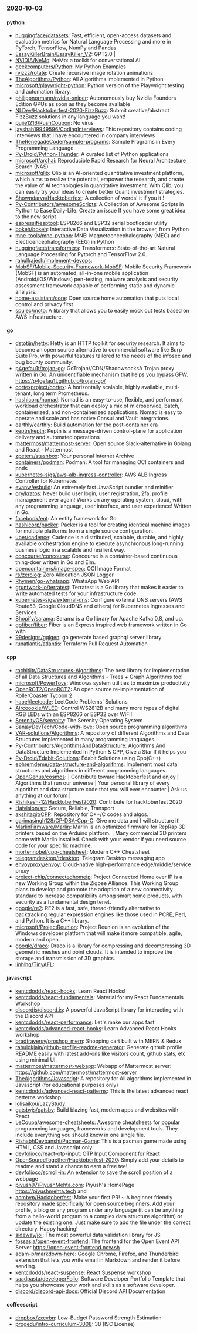 ### 2020-10-03

#### python
* [huggingface/datasets](https://github.com/huggingface/datasets):  Fast, efficient, open-access datasets and evaluation metrics for Natural Language Processing and more in PyTorch, TensorFlow, NumPy and Pandas
* [EssayKillerBrain/EssayKiller_V2](https://github.com/EssayKillerBrain/EssayKiller_V2): GPT2.0 | 
* [NVIDIA/NeMo](https://github.com/NVIDIA/NeMo): NeMo: a toolkit for conversational AI
* [geekcomputers/Python](https://github.com/geekcomputers/Python): My Python Examples
* [rvizzz/rotate](https://github.com/rvizzz/rotate): Create recursive image rotation animations
* [TheAlgorithms/Python](https://github.com/TheAlgorithms/Python): All Algorithms implemented in Python
* [microsoft/playwright-python](https://github.com/microsoft/playwright-python): Python version of the Playwright testing and automation library.
* [philippnormann/nvidia-sniper](https://github.com/philippnormann/nvidia-sniper):  Autonomously buy Nvidia Founders Edition GPUs as soon as they become available
* [NLDev/Hacktoberfest-2020-FizzBuzz](https://github.com/NLDev/Hacktoberfest-2020-FizzBuzz):  Submit creative/abstract FizzBuzz solutions in any language you want!
* [pujie1216/RushCoupon](https://github.com/pujie1216/RushCoupon): No virus
* [jayshah19949596/CodingInterviews](https://github.com/jayshah19949596/CodingInterviews): This repository contains coding interviews that I have encountered in company interviews
* [TheRenegadeCoder/sample-programs](https://github.com/TheRenegadeCoder/sample-programs): Sample Programs in Every Programming Language
* [Py-Droid/Python-Thunder](https://github.com/Py-Droid/Python-Thunder): A curated list of Python applications
* [microsoft/archai](https://github.com/microsoft/archai): Reproducible Rapid Research for Neural Architecture Search (NAS)
* [microsoft/qlib](https://github.com/microsoft/qlib): Qlib is an AI-oriented quantitative investment platform, which aims to realize the potential, empower the research, and create the value of AI technologies in quantitative investment. With Qlib, you can easily try your ideas to create better Quant investment strategies.
* [Showndarya/Hacktoberfest](https://github.com/Showndarya/Hacktoberfest): A collection of words!  it if you  it !
* [Py-Contributors/awesomeScripts](https://github.com/Py-Contributors/awesomeScripts): A Collection of Awesome Scripts in Python to Ease Daily-Life. Create an issue If you have some great idea to the new script
* [espressif/esptool](https://github.com/espressif/esptool): ESP8266 and ESP32 serial bootloader utility
* [bokeh/bokeh](https://github.com/bokeh/bokeh): Interactive Data Visualization in the browser, from Python
* [mne-tools/mne-python](https://github.com/mne-tools/mne-python): MNE: Magnetoencephalography (MEG) and Electroencephalography (EEG) in Python
* [huggingface/transformers](https://github.com/huggingface/transformers): Transformers: State-of-the-art Natural Language Processing for Pytorch and TensorFlow 2.0.
* [rahullrajesh/implement-devops](https://github.com/rahullrajesh/implement-devops): 
* [MobSF/Mobile-Security-Framework-MobSF](https://github.com/MobSF/Mobile-Security-Framework-MobSF): Mobile Security Framework (MobSF) is an automated, all-in-one mobile application (Android/iOS/Windows) pen-testing, malware analysis and security assessment framework capable of performing static and dynamic analysis.
* [home-assistant/core](https://github.com/home-assistant/core):  Open source home automation that puts local control and privacy first
* [spulec/moto](https://github.com/spulec/moto): A library that allows you to easily mock out tests based on AWS infrastructure.

#### go
* [dstotijn/hetty](https://github.com/dstotijn/hetty): Hetty is an HTTP toolkit for security research. It aims to become an open source alternative to commercial software like Burp Suite Pro, with powerful features tailored to the needs of the infosec and bug bounty community.
* [p4gefau1t/trojan-go](https://github.com/p4gefau1t/trojan-go): GoTrojan//CDN/ShadowsocksA Trojan proxy written in Go. An unidentifiable mechanism that helps you bypass GFW. https://p4gefau1t.github.io/trojan-go/
* [cortexproject/cortex](https://github.com/cortexproject/cortex): A horizontally scalable, highly available, multi-tenant, long term Prometheus.
* [hashicorp/nomad](https://github.com/hashicorp/nomad): Nomad is an easy-to-use, flexible, and performant workload orchestrator that can deploy a mix of microservice, batch, containerized, and non-containerized applications. Nomad is easy to operate and scale and has native Consul and Vault integrations.
* [earthly/earthly](https://github.com/earthly/earthly): Build automation for the post-container era
* [keptn/keptn](https://github.com/keptn/keptn): Keptn is a message-driven control-plane for application delivery and automated operations
* [mattermost/mattermost-server](https://github.com/mattermost/mattermost-server): Open source Slack-alternative in Golang and React - Mattermost
* [zpeters/stashbox](https://github.com/zpeters/stashbox): Your personal Internet Archive
* [containers/podman](https://github.com/containers/podman): Podman: A tool for managing OCI containers and pods
* [kubernetes-sigs/aws-alb-ingress-controller](https://github.com/kubernetes-sigs/aws-alb-ingress-controller): AWS ALB Ingress Controller for Kubernetes
* [evanw/esbuild](https://github.com/evanw/esbuild): An extremely fast JavaScript bundler and minifier
* [ory/kratos](https://github.com/ory/kratos): Never build user login, user registration, 2fa, profile management ever again! Works on any operating system, cloud, with any programming language, user interface, and user experience! Written in Go.
* [facebook/ent](https://github.com/facebook/ent): An entity framework for Go
* [hashicorp/packer](https://github.com/hashicorp/packer): Packer is a tool for creating identical machine images for multiple platforms from a single source configuration.
* [uber/cadence](https://github.com/uber/cadence): Cadence is a distributed, scalable, durable, and highly available orchestration engine to execute asynchronous long-running business logic in a scalable and resilient way.
* [concourse/concourse](https://github.com/concourse/concourse): Concourse is a container-based continuous thing-doer written in Go and Elm.
* [opencontainers/image-spec](https://github.com/opencontainers/image-spec): OCI Image Format
* [rs/zerolog](https://github.com/rs/zerolog): Zero Allocation JSON Logger
* [Rhymen/go-whatsapp](https://github.com/Rhymen/go-whatsapp): WhatsApp Web API
* [gruntwork-io/terratest](https://github.com/gruntwork-io/terratest): Terratest is a Go library that makes it easier to write automated tests for your infrastructure code.
* [kubernetes-sigs/external-dns](https://github.com/kubernetes-sigs/external-dns): Configure external DNS servers (AWS Route53, Google CloudDNS and others) for Kubernetes Ingresses and Services
* [Shopify/sarama](https://github.com/Shopify/sarama): Sarama is a Go library for Apache Kafka 0.8, and up.
* [gofiber/fiber](https://github.com/gofiber/fiber):  Fiber is an Express inspired web framework written in Go with 
* [99designs/gqlgen](https://github.com/99designs/gqlgen): go generate based graphql server library
* [runatlantis/atlantis](https://github.com/runatlantis/atlantis): Terraform Pull Request Automation

#### cpp
* [rachitiitr/DataStructures-Algorithms](https://github.com/rachitiitr/DataStructures-Algorithms): The best library for implementation of all Data Structures and Algorithms - Trees + Graph Algorithms too!
* [microsoft/PowerToys](https://github.com/microsoft/PowerToys): Windows system utilities to maximize productivity
* [OpenRCT2/OpenRCT2](https://github.com/OpenRCT2/OpenRCT2): An open source re-implementation of RollerCoaster Tycoon 2 
* [haoel/leetcode](https://github.com/haoel/leetcode): LeetCode Problems' Solutions
* [Aircoookie/WLED](https://github.com/Aircoookie/WLED): Control WS2812B and many more types of digital RGB LEDs with an ESP8266 or ESP32 over WiFi!
* [SerenityOS/serenity](https://github.com/SerenityOS/serenity): The Serenity Operating System 
* [SanjayDevTech/Code-with-love](https://github.com/SanjayDevTech/Code-with-love): Open source programming algorithms
* [VAR-solutions/Algorithms](https://github.com/VAR-solutions/Algorithms): A repository of different Algorithms and Data Structures implemented in many programming languages.
* [Py-Contributors/AlgorithmsAndDataStructure](https://github.com/Py-Contributors/AlgorithmsAndDataStructure): Algorithms And DataStructure Implemented In Python & CPP, Give a Star If it helps you
* [Py-Droid/Edabit-Solutions](https://github.com/Py-Droid/Edabit-Solutions): Edabit Solutions using Cpp(C++)
* [ephremdeme/data-structure-and-algorithms](https://github.com/ephremdeme/data-structure-and-algorithms): Implement most data structures and algorithms in different programming languages.
* [OpenGenus/cosmos](https://github.com/OpenGenus/cosmos): | Contribute toward Hacktoberfest and enjoy  | Algorithms that run our universe | Your personal library of every algorithm and data structure code that you will ever encounter | Ask us anything at our forum |
* [Rishikesh-12/HacktoberFest2020](https://github.com/Rishikesh-12/HacktoberFest2020): Contribute for hacktoberfest 2020
* [Haivision/srt](https://github.com/Haivision/srt): Secure, Reliable, Transport
* [akshitagit/CPP](https://github.com/akshitagit/CPP): Repository for C++/C codes and algos.
* [garimasingh128/CP-DSA-Cpp-C](https://github.com/garimasingh128/CP-DSA-Cpp-C):  Give me data and I will structure it! 
* [MarlinFirmware/Marlin](https://github.com/MarlinFirmware/Marlin): Marlin is an optimized firmware for RepRap 3D printers based on the Arduino platform. | Many commercial 3D printers come with Marlin installed. Check with your vendor if you need source code for your specific machine.
* [mortennobel/cpp-cheatsheet](https://github.com/mortennobel/cpp-cheatsheet): Modern C++ Cheatsheet
* [telegramdesktop/tdesktop](https://github.com/telegramdesktop/tdesktop): Telegram Desktop messaging app
* [envoyproxy/envoy](https://github.com/envoyproxy/envoy): Cloud-native high-performance edge/middle/service proxy
* [project-chip/connectedhomeip](https://github.com/project-chip/connectedhomeip): Project Connected Home over IP is a new Working Group within the Zigbee Alliance. This Working Group plans to develop and promote the adoption of a new connectivity standard to increase compatibility among smart home products, with security as a fundamental design tenet.
* [google/re2](https://github.com/google/re2): RE2 is a fast, safe, thread-friendly alternative to backtracking regular expression engines like those used in PCRE, Perl, and Python. It is a C++ library.
* [microsoft/ProjectReunion](https://github.com/microsoft/ProjectReunion): Project Reunion is an evolution of the Windows developer platform that will make it more compatible, agile, modern and open.
* [google/draco](https://github.com/google/draco): Draco is a library for compressing and decompressing 3D geometric meshes and point clouds. It is intended to improve the storage and transmission of 3D graphics.
* [linhlhq/TinyAFL](https://github.com/linhlhq/TinyAFL): 

#### javascript
* [kentcdodds/react-hooks](https://github.com/kentcdodds/react-hooks): Learn React Hooks!  
* [kentcdodds/react-fundamentals](https://github.com/kentcdodds/react-fundamentals): Material for my React Fundamentals Workshop
* [discordjs/discord.js](https://github.com/discordjs/discord.js): A powerful JavaScript library for interacting with the Discord API
* [kentcdodds/react-performance](https://github.com/kentcdodds/react-performance): Let's make our apps fast 
* [kentcdodds/advanced-react-hooks](https://github.com/kentcdodds/advanced-react-hooks): Learn Advanced React Hooks workshop
* [bradtraversy/proshop_mern](https://github.com/bradtraversy/proshop_mern): Shopping cart built with MERN & Redux
* [rahuldkjain/github-profile-readme-generator](https://github.com/rahuldkjain/github-profile-readme-generator):  Generate github profile README easily with latest add-ons like visitors count, github stats, etc using minimal UI.
* [mattermost/mattermost-webapp](https://github.com/mattermost/mattermost-webapp): Webapp of Mattermost server: https://github.com/mattermost/mattermost-server
* [TheAlgorithms/Javascript](https://github.com/TheAlgorithms/Javascript): A repository for All algorithms implemented in Javascript (for educational purposes only)
* [kentcdodds/advanced-react-patterns](https://github.com/kentcdodds/advanced-react-patterns): This is the latest advanced react patterns workshop
* [lolisaikou/LazyStudy](https://github.com/lolisaikou/LazyStudy): 
* [gatsbyjs/gatsby](https://github.com/gatsbyjs/gatsby): Build blazing fast, modern apps and websites with React
* [LeCoupa/awesome-cheatsheets](https://github.com/LeCoupa/awesome-cheatsheets):  Awesome cheatsheets for popular programming languages, frameworks and development tools. They include everything you should know in one single file.
* [RishabhDevbanshi/Pacman-Game](https://github.com/RishabhDevbanshi/Pacman-Game): This is a pacman game made using HTML, CSS and Javascript only.
* [devfolioco/react-otp-input](https://github.com/devfolioco/react-otp-input):  OTP Input Component for React
* [OpenSourceTogether/Hacktoberfest-2020](https://github.com/OpenSourceTogether/Hacktoberfest-2020): Simply add your details to readme and stand a chance to earn a free tee! 
* [devfolioco/scrroll-in](https://github.com/devfolioco/scrroll-in): An extension to save the scroll position of a webpage
* [piyush97/PiyushMehta.com](https://github.com/piyush97/PiyushMehta.com): Piyush's HomePage https://piyushmehta.tech and
* [acmbvp/Hacktoberfest](https://github.com/acmbvp/Hacktoberfest): Make your first PR! ~ A beginner friendly repository made specifically for open source beginners. Add your profile, a blog or any program under any language (it can be anything from a hello-world program to a complex data structure algorithm) or update the existing one. Just make sure to add the file under the correct directory. Happy hacking!
* [sideway/joi](https://github.com/sideway/joi): The most powerful data validation library for JS
* [fossasia/open-event-frontend](https://github.com/fossasia/open-event-frontend): The frontend for the Open Event API Server https://open-event-frontend.now.sh
* [adam-p/markdown-here](https://github.com/adam-p/markdown-here): Google Chrome, Firefox, and Thunderbird extension that lets you write email in Markdown and render it before sending.
* [kentcdodds/react-suspense](https://github.com/kentcdodds/react-suspense): React Suspense workshop
* [saadpasta/developerFolio](https://github.com/saadpasta/developerFolio):  Software Developer Portfolio Template that helps you showcase your work and skills as a software developer.
* [discord/discord-api-docs](https://github.com/discord/discord-api-docs): Official Discord API Documentation

#### coffeescript
* [dropbox/zxcvbn](https://github.com/dropbox/zxcvbn): Low-Budget Password Strength Estimation
* [progedu/intro-curriculum-3008](https://github.com/progedu/intro-curriculum-3008): 38 (ISC License)
